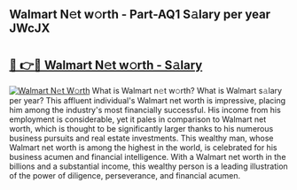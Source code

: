 ## Walmart N𝚎t w𝚘rth - Part-AQ1 S𝚊lary per year JWcJX

# <h2><a href="http://gc3p35j.nevu.top/?p=Walmart">🔗 👉🔴 Walmart N𝚎t w𝚘rth - S𝚊lary</a></h2>

[![Walmart N𝚎t W𝚘rth](https://i.imgur.com/Oavwk0R.jpeg)](http://gc3p35j.nevu.top/?p=Walmart)
What is Walmart n𝚎t w𝚘rth? What is Walmart s𝚊lary per year?
This affluent individual's Walmart net worth is impressive, placing him among the industry's most financially successful. His income from his employment is considerable, yet it pales in comparison to Walmart net worth, which is thought to be significantly larger thanks to his numerous business pursuits and real estate investments. This wealthy man, whose Walmart net worth is among the highest in the world, is celebrated for his business acumen and financial intelligence. With a Walmart net worth in the billions and a substantial income, this wealthy person is a leading illustration of the power of diligence, perseverance, and financial acumen.
